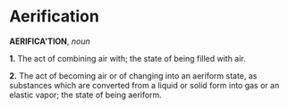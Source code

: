 # Aerification

**AERIFICA'TION**, _noun_

**1.** The act of combining air with; the state of being filled with air.

**2.** The act of becoming air or of changing into an aeriform state, as substances which are converted from a liquid or solid form into gas or an elastic vapor; the state of being aeriform.